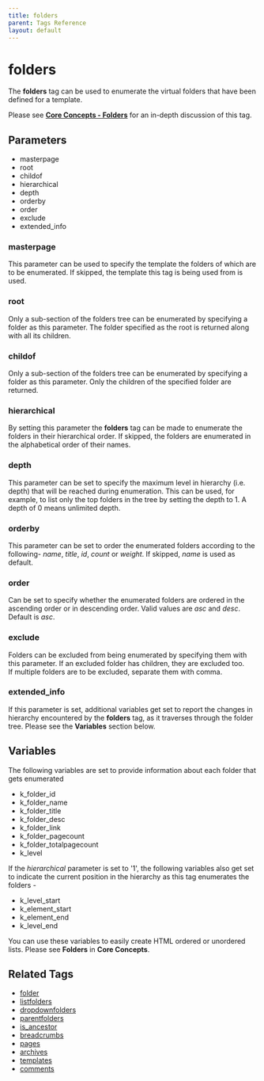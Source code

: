```yaml
---
title: folders
parent: Tags Reference
layout: default
---
```


# folders

The **folders** tag can be used to enumerate the virtual folders that have been defined for a template.

Please see [**Core Concepts - Folders**](../../concepts/using-folders.html) for an in-depth discussion of this tag.

## Parameters

* masterpage
* root
* childof
* hierarchical
* depth
* orderby
* order
* exclude
* extended\_info

### masterpage

This parameter can be used to specify the template the folders of which are to be enumerated. If skipped, the template this tag is being used from is used.

### root

Only a sub-section of the folders tree can be enumerated by specifying a folder as this parameter. The folder specified as the root is returned along with all its children.

### childof

Only a sub-section of the folders tree can be enumerated by specifying a folder as this parameter. Only the children of the specified folder are returned.

### hierarchical

By setting this parameter the **folders** tag can be made to enumerate the folders in their hierarchical order. If skipped, the folders are enumerated in the alphabetical order of their names.

### depth

This parameter can be set to specify the maximum level in hierarchy (i.e. depth) that will be reached during enumeration. This can be used, for example, to list only the top folders in the tree by setting the depth to 1\. A depth of 0 means unlimited depth.

### orderby

This parameter can be set to order the enumerated folders according to the following- _name_, _title_, _id_, _count_ or _weight_. If skipped, _name_ is used as default.

### order

Can be set to specify whether the enumerated folders are ordered in the ascending order or in descending order. Valid values are _asc_ and _desc_. Default is _asc_.

### exclude

Folders can be excluded from being enumerated by specifying them with this parameter. If an excluded folder has children, they are excluded too.<br/>
If multiple folders are to be excluded, separate them with comma.

### extended_info

If this parameter is set, additional variables get set to report the changes in hierarchy encountered by the **folders** tag, as it traverses through the folder tree. Please see the **Variables** section below.

## Variables

The following variables are set to provide information about each folder that gets enumerated

* k\_folder\_id
* k\_folder\_name
* k\_folder\_title
* k\_folder\_desc
* k\_folder\_link
* k\_folder\_pagecount
* k\_folder\_totalpagecount
* k\_level

If the _hierarchical_ parameter is set to '1', the following variables also get set to indicate the current position in the hierarchy as this tag enumerates the folders -

* k\_level\_start
* k\_element\_start
* k\_element\_end
* k\_level\_end

You can use these variables to easily create HTML ordered or unordered lists. Please see **Folders** in **Core Concepts**.

## Related Tags

* [folder](./folder.html)
* [listfolders](./listfolders.html)
* [dropdownfolders](./dropdownfolders.html)
* [parentfolders](./parentfolders.html)
* [is\_ancestor](../is_ancestor.html)
* [breadcrumbs](./breadcrumbs.html)
* [pages](./pages.html)
* [archives](./archives.html)
* [templates](./templates.html)
* [comments](./comments.html)
